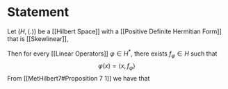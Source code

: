 # Statement

Let $(H, \langle . \rangle)$ be a [[Hilbert Space]] with a [[Positive Definite Hermitian Form]] that is [[Skewlinear]], 

Then for every [[Linear Operators]] $\varphi \in H^*$, there exists $f_{\varphi} \in H$ such that
$$
\varphi(x) = \langle x, f_{\varphi} \rangle 
$$
From [[MetHilbert7#Proposition 7 1]] we have that